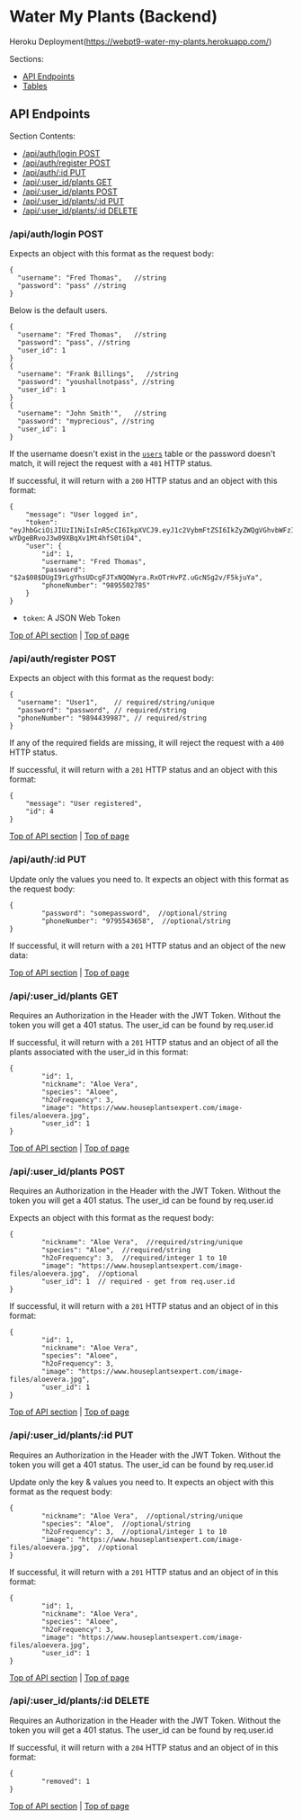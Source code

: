 # Water My Plants (Backend)

Heroku Deployment(https://webpt9-water-my-plants.herokuapp.com/)

Sections:
- [API Endpoints](#api-endpoints)
- [Tables](#tables)

## API Endpoints

Section Contents:
- [/api/auth/login POST](#authlogin-post)
- [/api/auth/register POST](#authregister-post)
- [/api/auth/:id PUT](#authupdate-put)
- [/api/:user_id/plants GET](#plantsget-get)
- [/api/:user_id/plants POST](#plantspost-post)
- [/api/:user_id/plants/:id PUT](#plantsupdate-put)
- [/api/:user_id/plants/:id DELETE](#plantsremove-delete)

### /api/auth/login POST

Expects an object with this format as the request body:
```
{
  "username": "Fred Thomas",   //string
  "password": "pass" //string
}
```

Below is the default users.

```
{
  "username": "Fred Thomas",   //string
  "password": "pass", //string
  "user_id": 1
}
{
  "username": "Frank Billings",   //string
  "password": "youshallnotpass", //string
  "user_id": 1
}
{
  "username": "John Smith'",   //string
  "password": "myprecious", //string
  "user_id": 1
}
```

If the username doesn't exist in the [`users`](#users) table or the password doesn't match, it will reject the request with a `401` HTTP status.

If successful, it will return with a `200` HTTP status and an object with this format:
```
{
    "message": "User logged in",
    "token": "eyJhbGciOiJIUzI1NiIsInR5cCI6IkpXVCJ9.eyJ1c2VybmFtZSI6IkZyZWQgVGhvbWFzIiwiaWQiOjEsImlhdCI6MTU4Mjk0OTk4NywiZXhwIjoxNTgzMDM2Mzg3fQ.H0A6n1SVIua-wYDgeBRvoJ3w09XBqXv1Mt4hfS0tiO4",
    "user": {
        "id": 1,
        "username": "Fred Thomas",
        "password": "$2a$08$DUgI9rLgYhsUDcgFJTxNQOWyra.RxOTrHvPZ.uGcNSg2v/F5kjuYa",
        "phoneNumber": "9895502785"
    }
}
```
- `token`: A JSON Web Token

[Top of API section](#api-endpoints) | [Top of page](#water-my-plants-backend)

### /api/auth/register POST

Expects an object with this format as the request body:
```
{
  "username": "User1",    // required/string/unique
  "password": "password", // required/string
  "phoneNumber": "9894439987", // required/string
}
```
If any of the required fields are missing, it will reject the request with a `400` HTTP status.

If successful, it will return with a `201` HTTP status and an object with this format:
```
{
    "message": "User registered",
    "id": 4
}
```

[Top of API section](#api-endpoints) | [Top of page](#water-my-plants-backend)

### /api/auth/:id PUT

Update only the values you need to.  It expects an object with this format as the request body:
```
{
        "password": "somepassword",  //optional/string
        "phoneNumber": "9795543658",  //optional/string
}
```

If successful, it will return with a `201` HTTP status and an object of the new data:


[Top of API section](#api-endpoints) | [Top of page](#water-my-plants-backend)

### /api/:user_id/plants GET

Requires an Authorization in the Header with the JWT Token.  Without the token you will get a 401 status.  The user_id can be found by req.user.id

If successful, it will return with a `201` HTTP status and an object of all the plants associated with the user_id in this format:
```
{
        "id": 1,
        "nickname": "Aloe Vera",
        "species": "Aloee",
        "h2oFrequency": 3,
        "image": "https://www.houseplantsexpert.com/image-files/aloevera.jpg",
        "user_id": 1
}
```

[Top of API section](#api-endpoints) | [Top of page](#water-my-plants-backend)

### /api/:user_id/plants POST

Requires an Authorization in the Header with the JWT Token.  Without the token you will get a 401 status.  The user_id can be found by req.user.id

Expects an object with this format as the request body:
```
{
        "nickname": "Aloe Vera",  //required/string/unique
        "species": "Aloe",  //required/string
        "h2oFrequency": 3,  //required/integer 1 to 10
        "image": "https://www.houseplantsexpert.com/image-files/aloevera.jpg",  //optional
        "user_id": 1  // required - get from req.user.id
}
```

If successful, it will return with a `201` HTTP status and an object of in this format:
```
{
        "id": 1,
        "nickname": "Aloe Vera",
        "species": "Aloee",
        "h2oFrequency": 3,
        "image": "https://www.houseplantsexpert.com/image-files/aloevera.jpg",
        "user_id": 1
}
```

[Top of API section](#api-endpoints) | [Top of page](#water-my-plants-backend)

### /api/:user_id/plants/:id PUT

Requires an Authorization in the Header with the JWT Token.  Without the token you will get a 401 status.  The user_id can be found by req.user.id

Update only the key & values you need to.  It expects an object with this format as the request body:
```
{
        "nickname": "Aloe Vera",  //optional/string/unique
        "species": "Aloe",  //optional/string
        "h2oFrequency": 3,  //optional/integer 1 to 10
        "image": "https://www.houseplantsexpert.com/image-files/aloevera.jpg",  //optional
}
```

If successful, it will return with a `201` HTTP status and an object of in this format:
```
{
        "id": 1,
        "nickname": "Aloe Vera",
        "species": "Aloee",
        "h2oFrequency": 3,
        "image": "https://www.houseplantsexpert.com/image-files/aloevera.jpg",
        "user_id": 1
}
```

[Top of API section](#api-endpoints) | [Top of page](#water-my-plants-backend)

### /api/:user_id/plants/:id DELETE

Requires an Authorization in the Header with the JWT Token.  Without the token you will get a 401 status.  The user_id can be found by req.user.id

If successful, it will return with a `204` HTTP status and an object of in this format:
```
{
        "removed": 1
}
```

[Top of API section](#api-endpoints) | [Top of page](#water-my-plants-backend)